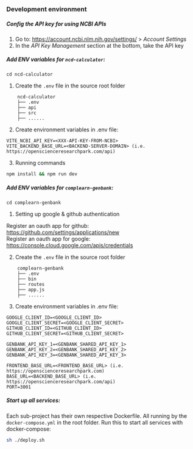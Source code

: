 ### Development environment
##### Config the API key for using NCBI APIs
1. Go to: https://account.ncbi.nlm.nih.gov/settings/ > *Account Settings*
2. In the *API Key Management* section at the bottom, take the API key
##### Add ENV variables for `ncd-calculator`:
```
cd ncd-calculator
```
1. Create the `.env` file in the source root folder
```
    ncd-calculator
    ├── .env
    ├── api
    ├── src             
    ├── ......
```
2. Create environment variables in .env file:
```
VITE_NCBI_API_KEY=<XXX-API-KEY-FROM-NCBI>
VITE_BACKEND_BASE_URL=<BACKEND-SERVER-DOMAIN> (i.e. https://openscienceresearchpark.com/api)
```
3. Running commands
```bash
npm install && npm run dev
```

##### Add ENV variables for `complearn-genbank`:
```
cd complearn-genbank
```
1. Setting up google & github authentication

Register an oauth app for github: https://github.com/settings/applications/new  
Register an oauth app for google: https://console.cloud.google.com/apis/credentials

2. Create the `.env` file in the source root folder
```
    complearn-genbank
    ├── .env
    ├── bin
    ├── routes            
    ├── app.js   
    ├── ......
```
3. Create environment variables in .env file:
```
GOOGLE_CLIENT_ID=<GOOGLE_CLIENT_ID>
GOOGLE_CLIENT_SECRET=<GOOGLE_CLIENT_SECRET>
GITHUB_CLIENT_ID=<GITHUB_CLIENT_ID>
GITHUB_CLIENT_SECRET=<GITHUB_CLIENT_SECRET>

GENBANK_API_KEY_1=<GENBANK_SHARED_API_KEY_1>
GENBANK_API_KEY_2=<GENBANK_SHARED_API_KEY_2>
GENBANK_API_KEY_3=<GENBANK_SHARED_API_KEY_3>

FRONTEND_BASE_URL=<FRONTEND_BASE_URL> (i.e. https://openscienceresearchpark.com)
BASE_URL=<BACKEND_BASE_URL> (i.e. https://openscienceresearchpark.com/api)
PORT=3001
```

##### Start up all services:
Each sub-project has their own respective Dockerfile. All running by the `docker-compose.yml` in the root folder. Run this to start all services with docker-compose:
```sh
sh ./deploy.sh
```
